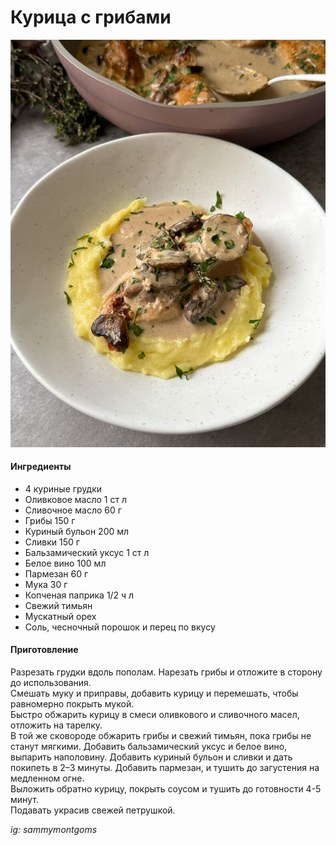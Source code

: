 ﻿---
image: ../pics/mushroom-chicken.jpg
---
# Курица с грибами

![Курица с грибами](../pics/mushroom-chicken.jpg)

#### Ингредиенты

* 4 куриные грудки
* Оливковое масло 1 ст л
* Сливочное масло 60 г
* Грибы 150 г
* Куриный бульон 200 мл
* Сливки 150 г
* Бальзамический уксус 1 ст л
* Белое вино 100 мл
* Пармезан 60 г
* Мука 30 г
* Копченая паприка 1/2 ч л
* Свежий тимьян
* Мускатный орех
* Соль, чесночный порошок и перец по вкусу

#### Приготовление

Разрезать грудки вдоль пополам. Нарезать грибы и отложите в сторону до использования.  
Смешать муку и приправы, добавить курицу и перемешать, чтобы равномерно покрыть мукой.  
Быстро обжарить курицу в смеси оливкового и сливочного масел, отложить на тарелку.  
В той же сковороде обжарить грибы и свежий тимьян, пока грибы не станут мягкими. Добавить бальзамический уксус и белое вино, выпарить наполовину. Добавить куриный бульон и сливки и дать покипеть в 2–3 минуты. Добавить пармезан, и тушить до загустения на медленном огне.  
Выложить обратно курицу, покрыть соусом и тушить до готовности 4-5 минут.  
Подавать украсив свежей петрушкой.

*ig: sammymontgoms*
